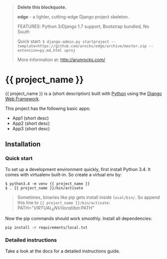 > __Delete this blockquote.__
>
> __edge__ - a lighter, cutting-edge Django project skeleton.
>
> FEATURES: Python 3/Django 1.7 support, Bootstrap bundled, No South
>
> Quick start:
> `$ django-admin.py startproject --template=https://github.com/arocks/edge/archive/master.zip --extension=py,md,html uproj`
> 
> More information at: http://arunrocks.com/

# {{ project_name }}

{{ project_name }} is a (short description) built with [Python][0] using the [Django Web Framework][1].

This project has the following basic apps:

* App1 (short desc)
* App2 (short desc)
* App3 (short desc)

## Installation

### Quick start

To set up a development environment quickly, first install Python 3.4. It
comes with virtualenv built-in. So create a virtual env by:

    $ python3.4 -m venv {{ project_name }}
    $ . {{ project_name }}/bin/activate

> Sometimes, binaries like pip gets install inside `local/bin/`. So append
> this line to `{{ project_name }}/bin/activate`:
> PATH="$VIRTUAL_ENV/local/bin:$PATH"

Now the pip commands should work smoothly. Install all dependencies:

    pip install -r requirements/local.txt

### Detailed instructions

Take a look at the docs for a detailed instructions guide.

[0]: https://www.python.org/
[1]: https://www.djangoproject.com/
